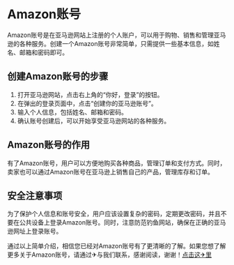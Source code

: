 # Amazon账号

Amazon账号是在亚马逊网站上注册的个人账户，可以用于购物、销售和管理亚马逊的各种服务。创建一个Amazon账号非常简单，只需提供一些基本信息，如姓名、邮箱和密码即可。

## 创建Amazon账号的步骤

1. 打开亚马逊网站，点击右上角的“你好，登录”的按钮。
2. 在弹出的登录页面中，点击“创建你的亚马逊账号”。
3. 输入个人信息，包括姓名、邮箱和密码。
4. 确认账号创建后，可以开始享受亚马逊网站的各种服务。

## Amazon账号的作用

有了Amazon账号，用户可以方便地购买各种商品，管理订单和支付方式。同时，卖家也可以通过Amazon账号在亚马逊上销售自己的产品，管理库存和订单。

## 安全注意事项

为了保护个人信息和账号安全，用户应该设置复杂的密码，定期更改密码，并且不要在公共设备上登录Amazon账号。同时，注意防范钓鱼网站，确保在正确的亚马逊网址上登录账号。

通过以上简单介绍，相信您已经对Amazon账号有了更清晰的了解。如果您想了解更多关于Amazon账号，请通过✈与我们联系，感谢阅读，谢谢！[点击这✈里](https://t.me/pt99bot)